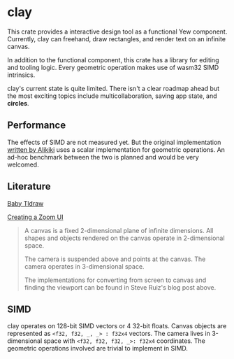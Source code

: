 # clay

This crate provides a interactive design tool as a functional Yew component. Currently, clay can freehand, draw rectangles, and render text on an infinite canvas.

In addition to the functional component, this crate has a library for editing and tooling logic. Every geometric operation makes use of wasm32 SIMD intrinsics.

clay's current state is quite limited. There isn't a clear roadmap ahead but the most exciting topics include multicollaboration, saving app state, and **circles**. 


## Performance
The effects of SIMD are not measured yet. But the original implementation [written by Alikiki](https://github.com/alikiki/baby-tldraw) uses a scalar implementation for geometric operations. An ad-hoc benchmark between the two is planned and would be very welcomed.

## Literature 
[Baby Tldraw](https://www.hajeon.xyz/posts/post-content/20240413_tldraw.html)

[Creating a Zoom UI](https://www.steveruiz.me/posts/zoom-ui)

> A canvas is a fixed 2-dimensional plane of infinite dimensions. All shapes and objects rendered on the canvas operate in 2-dimensional space. 
> 
> The camera is suspended above and points at the canvas. The camera operates in 3-dimensional space.
>
> The implementations for converting from screen to canvas and finding the viewport can be found in Steve Ruiz's blog post above.


## SIMD
clay operates on 128-bit SIMD vectors or 4 32-bit floats. Canvas objects are represented as `<f32, f32, _, _> : f32x4` vectors. The camera lives in 3-dimensional space with `<f32, f32, f32, _>: f32x4` coordinates. The geometric operations involved are trivial to implement in SIMD.
